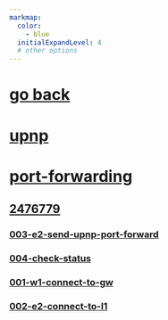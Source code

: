 ```yaml
---
markmap:
  color:
    - blue
  initialExpandLevel: 4
  # other options
---
```


# [go back](../index.html)
# [upnp](upnp/index.html)
# [port-forwarding](port-forwarding/index.html)
## [2476779](port-forwarding/2476779/index.html)
### [003-e2-send-upnp-port-forward](port-forwarding/2476779/003-e2-send-upnp-port-forward/index.html)
### [004-check-status](port-forwarding/2476779/004-check-status/index.html)
### [001-w1-connect-to-gw](port-forwarding/2476779/001-w1-connect-to-gw/index.html)
### [002-e2-connect-to-l1](port-forwarding/2476779/002-e2-connect-to-l1/index.html)

